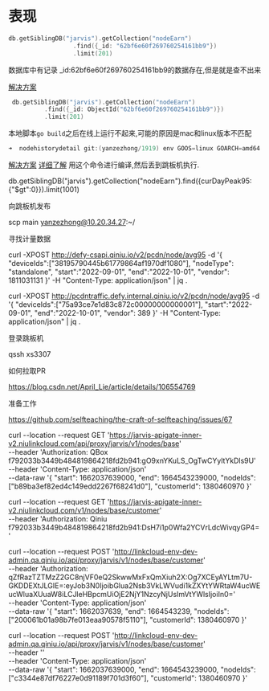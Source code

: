 # 表现

```go
db.getSiblingDB("jarvis").getCollection("nodeEarn")
                  .find({_id: "62bf6e60f269760254161bb9"})
                  .limit(201)
```
数据库中有记录 _id:62bf6e60f269760254161bb9的数据存在,但是就是查不出来

[解决方案](https://stackoverflow.com/questions/24427845/can-not-find-a-record-by-its-id-in-mongodb)

```go
 db.getSiblingDB("jarvis").getCollection("nodeEarn")
          .find({_id: ObjectId("62bf6e60f269760254161bb9")})
          .limit(201)
```

本地脚本`go build`之后在线上运行不起来,可能的原因是mac和linux版本不匹配

```go
➜  nodehistorydetail git:(yanzezhong/1919) env GOOS=linux GOARCH=amd64 go build -v main.go                          
```
[解决方案](https://stackoverflow.com/questions/36198418/golang-cannot-execute-binary-file-exec-format-error)
[详细了解](https://dave.cheney.net/2015/08/22/cross-compilation-with-go-1-5)
用这个命令进行编译,然后丢到跳板机执行.

db.getSiblingDB("jarvis").getCollection("nodeEarn").find({curDayPeak95:{"$gt":0}}).limit(1001)

向跳板机发布

scp main  yanzezhong@10.20.34.27:~/


寻找计量数据

curl -XPOST http://defy-csapi.qiniu.io/v2/pcdn/node/avg95 -d '{ "deviceIds":["38195790445b61779864af1970df1080"], "nodeType": "standalone", "start":"2022-09-01", "end":"2022-10-01", "vendor": 1811031131 }' -H "Content-Type: application/json" | jq .


curl -XPOST http://pcdntraffic.defy.internal.qiniu.io/v2/pcdn/node/avg95 -d '{ "deviceIds":["75a93ce7e1d83c872c00000000000001"], "start":"2022-09-01", "end":"2022-10-01", "vendor": 389 }' -H "Content-Type: application/json" | jq .

登录跳板机

qssh xs3307


如何拉取PR

https://blog.csdn.net/April_Lie/article/details/106554769

准备工作

https://github.com/selfteaching/the-craft-of-selfteaching/issues/67





curl --location --request GET 'https://jarvis-apigate-inner-v2.niulinkcloud.com/api/proxy/jarvis/v1/nodes/base' \
--header 'Authorization: QBox f792033b3449b484819864218fd2b941:gO9xnYKuLS_OgTwCYyltYkDls9U' \
--header 'Content-Type: application/json' \
--data-raw '{
    "start": 1662037639000,
    "end": 1664543239000,
    "nodeIds": ["b89ba3ef82ed4c149edd2267f68241d0"],
    "customerId": 1380460970
}'


curl --location --request GET 'https://jarvis-apigate-inner-v2.niulinkcloud.com/v1/nodes/base/customer' \
--header 'Authorization: Qiniu f792033b3449b484819864218fd2b941:DsH7i1p0Wfa2YCVrLdcWivqyGP4='




curl --location --request POST 'http://linkcloud-env-dev-admin.qa.qiniu.io/api/proxy/jarvis/v1/nodes/base/customer' \
--header 'Authorization: qZfRazTZTMzZ2GC8njVF0eQ2SkwwMxFxQmXiuh2X:Og7XCEyAYLtm7U-GKDDEXtJLGIE=:eyJob3N0IjoibGlua2Nsb3VkLWVudi1kZXYtYWRtaW4ucWEucWluaXUuaW8iLCJleHBpcmUiOjE2NjY1NzcyNjUsImVtYWlsIjoiIn0=' \
--header 'Content-Type: application/json' \
--data-raw '{
    "start": 1662037639,
    "end": 1664543239,
    "nodeIds": ["200061b01a98b7fe013eaa90578f5110"],
    "customerId": 1380460970
}'


curl --location --request POST 'http://linkcloud-env-dev-admin.qa.qiniu.io/api/proxy/jarvis/v1/nodes/base/customer' \
--header '' \
--header 'Content-Type: application/json' \
--data-raw '{
    "start": 1662037639000,
    "end": 1664543239000,
    "nodeIds": ["c3344e87df76227e0d91189f701d3f60"],
    "customerId": 1380460970
}'